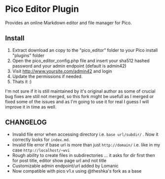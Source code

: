 Pico Editor Plugin
==================

Provides an online Markdown editor and file manager for Pico.

Install
-------

1. Extract download an copy to the "pico_editor" folder to your Pico install "plugins" folder
2. Open the pico_editor_config.php file and insert your sha512 hashed password and your admin endpoint (default is admin42)
3. Visit http://www.yoursite.com/admin42 and login
4. Update the permissions if needed.
5. Thats it :)



I'm not sure if it is still maintained by it's original author as some of crucial bug fixes are still not merged, so this fork might be usefull as I merged or fixed some of the issues and as I'm going to use it for real I guess I will improve it in time as well.

CHANGELOG
---------

- Invalid file error when accessing directory i.e. `base url/subdir/` . Now it correctly looks for `index.md`.  
- Invalid file error if base url is more than just `http://domain/` i.e. like in my case `http://localhost/~wvi`
- Rough ability to create files in subdirectories ... it asks for dir first then for post title, editor show page url and not title
- Customizable admin endpoint/url added by Lomanic
- Now compatible with pico v1.x using @theshka's fork as a base

